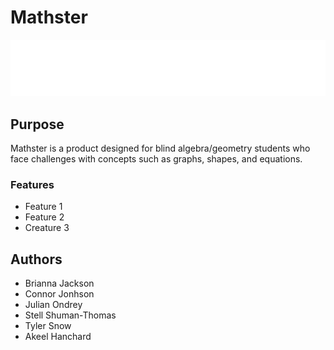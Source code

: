 # Mathster

<div align="center">

<img src="frontend/logo.svg">

</div>

## Purpose

Mathster is a product designed for blind algebra/geometry students who face challenges with concepts such as graphs, shapes, and equations.

### Features

- Feature 1
- Feature 2
- Creature 3

## Authors
- Brianna Jackson
- Connor Jonhson
- Julian Ondrey
- Stell Shuman-Thomas
- Tyler Snow
- Akeel Hanchard




